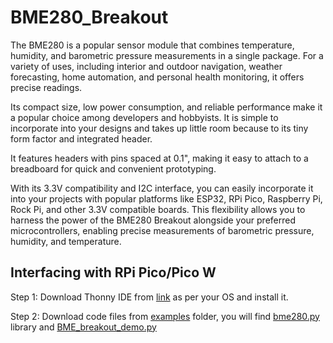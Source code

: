 # BME280_Breakout

The BME280 is a popular sensor module that combines temperature, humidity, and barometric pressure measurements in a single package. For a variety of uses, including interior and outdoor navigation, weather forecasting, home automation, and personal health monitoring, it offers precise readings.

Its compact size, low power consumption, and reliable performance make it a popular choice among developers and hobbyists. It is simple to incorporate into your designs and takes up little room because to its tiny form factor and integrated header. 

It features headers with pins spaced at 0.1", making it easy to attach to a breadboard for quick and convenient prototyping.

With its 3.3V compatibility and I2C interface, you can easily incorporate it into your projects with popular platforms like ESP32, RPi Pico, Raspberry Pi, Rock Pi, and other 3.3V compatible boards. This flexibility allows you to harness the power of the BME280 Breakout alongside your preferred microcontrollers, enabling precise measurements of barometric pressure, humidity, and temperature.

## Interfacing with RPi Pico/Pico W
Step 1: Download Thonny IDE from [link](https://thonny.org/) as per your OS and install it.

Step 2: Download code files from [examples](https://github.com/sbcshop/BME280_Breakout/tree/main/examples) folder, you will find [bme280.py](https://github.com/sbcshop/BME280_Breakout/blob/main/examples/bme280.py) library and [BME_breakout_demo.py](https://github.com/sbcshop/BME280_Breakout/blob/main/examples/BME_breakout_demo.py)
